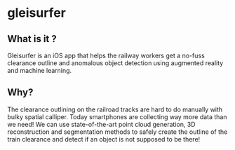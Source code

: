 # gleisurfer

## What is it ?

Gleisurfer is an iOS app that helps the railway workers get a no-fuss clearance outline and anomalous object detection using augmented reality and machine learning.

## Why?

The clearance outlining on the railroad tracks are hard to do manually with bulky spatial calliper. Today smartphones are collecting way more data than we need! We can use state-of-the-art point cloud generation, 3D reconstruction and segmentation methods to  safely create the outline of the train clearance and detect if an object is not supposed to be there!

